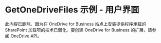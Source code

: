 
# GetOneDriveFiles 示例 - 用户界面

此内容已删除，因为在 OneDrive for Business 站点上安装提供程序承载的 SharePoint 加载项的技术已弱化。要创建 OneDrive for Business 的扩展，请参阅  [OneDrive API](https://dev.onedrive.com/)。
  
    
    

